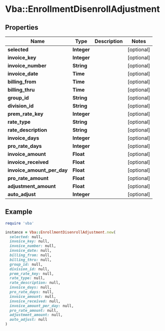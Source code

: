 # Vba::EnrollmentDisenrollAdjustment

## Properties

| Name | Type | Description | Notes |
| ---- | ---- | ----------- | ----- |
| **selected** | **Integer** |  | [optional] |
| **invoice_key** | **Integer** |  | [optional] |
| **invoice_number** | **String** |  | [optional] |
| **invoice_date** | **Time** |  | [optional] |
| **billing_from** | **Time** |  | [optional] |
| **billing_thru** | **Time** |  | [optional] |
| **group_id** | **String** |  | [optional] |
| **division_id** | **String** |  | [optional] |
| **prem_rate_key** | **Integer** |  | [optional] |
| **rate_type** | **String** |  | [optional] |
| **rate_description** | **String** |  | [optional] |
| **invoice_days** | **Integer** |  | [optional] |
| **pro_rate_days** | **Integer** |  | [optional] |
| **invoice_amount** | **Float** |  | [optional] |
| **invoice_received** | **Float** |  | [optional] |
| **invoice_amount_per_day** | **Float** |  | [optional] |
| **pro_rate_amount** | **Float** |  | [optional] |
| **adjustment_amount** | **Float** |  | [optional] |
| **auto_adjust** | **Integer** |  | [optional] |

## Example

```ruby
require 'vba'

instance = Vba::EnrollmentDisenrollAdjustment.new(
  selected: null,
  invoice_key: null,
  invoice_number: null,
  invoice_date: null,
  billing_from: null,
  billing_thru: null,
  group_id: null,
  division_id: null,
  prem_rate_key: null,
  rate_type: null,
  rate_description: null,
  invoice_days: null,
  pro_rate_days: null,
  invoice_amount: null,
  invoice_received: null,
  invoice_amount_per_day: null,
  pro_rate_amount: null,
  adjustment_amount: null,
  auto_adjust: null
)
```

